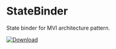 # StateBinder

State binder for MVI architecture pattern.

[ ![Download](https://api.bintray.com/packages/olegsheliakin/state-binder/state-binder/images/download.svg?version=1.0.0) ](https://bintray.com/olegsheliakin/state-binder/state-binder/1.0.0/link)
